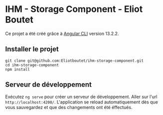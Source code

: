 # IHM - Storage Component - Eliot Boutet

Ce projet a été créé grâce à [Angular CLI](https://github.com/angular/angular-cli) version 13.2.2.

## Installer le projet

```
git clone git@github.com:Eliotboutet/ihm-storage-component.git
cd ihm-storage-component
npm install 
```

## Serveur de développement

Exécutez `ng serve` pour créer un serveur de développement. Aller sur l'url `http://localhost:4200/`. 
L'application se reload automatiquement dès que vous sauvegardez et que des changements ont été éffectués.

